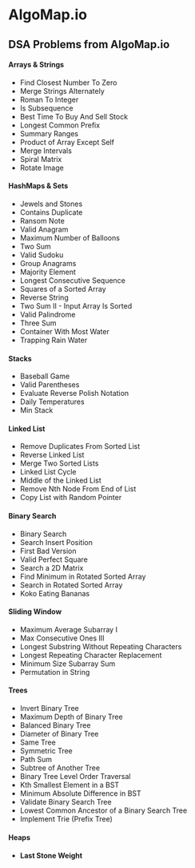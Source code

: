 # AlgoMap.io
<div align="left">
    <h2>DSA Problems from AlgoMap.io</h2>
    <h4>Arrays & Strings</h4>
    <ul>
    	<li>Find Closest Number To Zero</li>
    	<li>Merge Strings Alternately</li>
    	<li>Roman To Integer</li>
    	<li>Is Subsequence</li>
    	<li>Best Time To Buy And Sell Stock</li>
    	<li>Longest Common Prefix</li>
    	<li>Summary Ranges</li>
    	<li>Product of Array Except Self</li>
    	<li>Merge Intervals</li>
    	<li>Spiral Matrix</li>
    	<li>Rotate Image</li>
    </ul>
    <h4>HashMaps & Sets</h4>
    <ul>
    	<li>Jewels and Stones</li>
    	<li>Contains Duplicate</li>
    	<li>Ransom Note</li>
    	<li>Valid Anagram</li>
    	<li>Maximum Number of Balloons</li>
    	<li>Two Sum</li>
    	<li>Valid Sudoku</li>
    	<li>Group Anagrams</li>
    	<li>Majority Element</li>
    	<li>Longest Consecutive Sequence</li>
    	<li>Squares of a Sorted Array</li>
    	<li>Reverse String</li>
    	<li>Two Sum II - Input Array Is Sorted</li>
    	<li>Valid Palindrome</li>
    	<li>Three Sum</li>
    	<li>Container With Most Water</li>
    	<li>Trapping Rain Water</li>
    </ul>
    <h4>Stacks</h4>
    <ul>
    	<li>Baseball Game</li>
    	<li>Valid Parentheses</li>
    	<li>Evaluate Reverse Polish Notation</li>
    	<li>Daily Temperatures</li>
    	<li>Min Stack</li>
    </ul>
    <h4>Linked List</h4>
    <ul>
    	<li>Remove Duplicates From Sorted List</li>
    	<li>Reverse Linked List</li>
    	<li>Merge Two Sorted Lists</li>
    	<li>Linked List Cycle</li>
    	<li>Middle of the Linked List</li>
    	<li>Remove Nth Node From End of List</li>
    	<li>Copy List with Random Pointer</li>
    </ul>
    <h4>Binary Search</h4>
    <ul>
    	<li>Binary Search</li>
    	<li>Search Insert Position</li>
    	<li>First Bad Version</li>
    	<li>Valid Perfect Square</li>
    	<li>Search a 2D Matrix</li>
    	<li>Find Minimum in Rotated Sorted Array</li>
    	<li>Search in Rotated Sorted Array</li>
    	<li>Koko Eating Bananas</li>
    </ul>
    <h4>Sliding Window</h4>
    <ul>
    	<li>Maximum Average Subarray I</li>
    	<li>Max Consecutive Ones III</li>
    	<li>Longest Substring Without Repeating Characters</li>
    	<li>Longest Repeating Character Replacement</li>
    	<li>Minimum Size Subarray Sum</li>
    	<li>Permutation in String</li>
    </ul>
    <h4>Trees</h4>
    <ul>
    	<li>Invert Binary Tree</li>
    	<li>Maximum Depth of Binary Tree</li>
    	<li>Balanced Binary Tree</li>
    	<li>Diameter of Binary Tree</li>
    	<li>Same Tree</li>
    	<li>Symmetric Tree</li>
    	<li>Path Sum</li>
    	<li>Subtree of Another Tree</li>
    	<li>Binary Tree Level Order Traversal</li>
    	<li>Kth Smallest Element in a BST</li>
    	<li>Minimum Absolute Difference in BST</li>
    	<li>Validate Binary Search Tree</li>
    	<li>Lowest Common Ancestor of a Binary Search Tree</li>
    	<li>Implement Trie (Prefix Tree)</li>
    </ul>
    <h4>Heaps<h4>
    <ul>
    	<li>Last Stone Weight</li>
    </ul>
</div>
